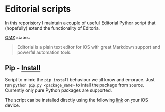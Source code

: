# Editorial scripts

In this reporistory I maintain a couple of usefull Editorial Python script that (hopefully) extend the functionality of Editorial. 

[OMZ](http://omz-software.com/editorial/) states:
> Editorial is a plain text editor for iOS with great Markdown support and powerful automation tools.

## Pip - [Install][1]

Script to mimic the `pip install` behaviour we all know and embrace. Just run `python pip.py <package_name>` to intall the package from source. Currently only pure Python packages are supported.

The script can be installed directly using the following [link][1] on your iOS device.

[1]: editorial://add-workflow?workflow-data-b64=eNqlGYlu2zj2V7jKApKntiIfaVxjPDs50QCDtpikW2AtryBbtM2JLGlIKm4myH77vieKEiW76TEtmtB89-M73ScrXEqWJsKazJ6sLMwFPaerlNPf8yRhydqarMJY0K4CfWJyk-bydpPuAPYh5OGWSspFhbXMhUy3d0zG1JpYFlzEoQCw9Snl96s43Z0V0oD57ZKzTFrIuObyZAl1PbGOlmkEMiYkl6ve2E_YNku5JKmojiytjpxWx5xVR_FYI-c8jtmi-ihDvmJxTbUr1TM4_plTIQUJBeHV7RIclSKZnxyRm2TmzSfklkoJigq8FGRKuCuoEGCk04ELd0PDCGwDwJOfEPhjfxSU987WNJH2hNiSU-CZuGsWx1T8ut6GLHaX6db2k2dkmXMGtPZGykxM_GP_OHvMmJvytTr5x09ZuLwP1_TZP_4DGNlIlD3COyWDEmIKzz4_olTP7Q-0hMKSPljylsYZ5WSVJyokEBjRFQFPwfMEnMY0FDR4AHPQPP05ohJ0Fl1SAjoTJYtTmfOEJPSzdBgwcBQfJw63iygknyeagLCEfHbXVDq2UlyLsDtd0pLSgat3aUI7WjkB8KUMFjmLIwc9ErBklXZJcVHpNLUHdq1XwRG9UuEr6RpiVzIMfK0U0gkIBho5swcCqUIe0ABN697TR-F0CFspFRD2MC9ZZZwlco-hggGB5lEqagovzcf40oJQ5TarWa8_byjf5KzZGALwj8jokq3YMigDBqR875s3GYLEfZ7TQq-W6L8p3hZpzpfUbskvQ6_NuBGXqEwriOJQQs6bUVSHj3taBZBC08qZYTSz8ac9n9k6guc_FnOHg6Ep-EBMzJoY85r02318WMihl_6OV_774g-89Pe8clHkBlDkPt6QC-xJeFk0J3IHBeqa0Ti6BJlrEE-cdPEHxAO-ty8xPiSgrBAliFgULOiaJQGNGNZ9B2Jn1a0xFJEvqwsXT8EyjaFSQCFfxKClXUu_SbJc_pvRnZMzF3-XDErJAYQKk0FQiNG8j8gt-4uqM967OxbJDXAfep5xu6FsvZFwPfY03ZmUnC1ycLGBl0D_RdVuEiHDOLYNEFho6L7bQB03wQuwZc3TPIlqpKOT0cnrkzcNtJRDDwy0loN90Beo8dXAy2HMhGkuqy6xx5aWRRG2Z8nT2LQtjFA1dV0il541mDR9i5zicEFjdVEcQTV4nt_w6OB7Tu2MZcBCOaxjYFbeLD4FfduErbgCOv2TLjHf6CfiuSekRwZel7yBfyOvwXMV08_I8-68yQ4MQ272zzDqSLrtLdI4-gUqSX_cIG9G4NH1Gf61W14S-eIBw7Ag6bSCWNlfZYrThhuWeS-Y1h-fGLbV1BkkBd2A8rTQUE0BpMxnu40d5jJdhhkD37O_QhxVAvmYUaXj2ce79xdnH27uzn67-c9V8O79u6s2_RJKC4eJQUqg3KYRLWM7pjqp90UWExF2frSsHA6DKN0lcRpGbexIF5LpfnHRrtvze11BzChtxO9-nCojNMeQLzelXcoZ58X5BkLDkTiTT-3bAsk2leD4TNodkOBb7CizBre5lvk7XXEqNgQ1NlgIKoOE0khAfRTwmI91qv0KakC1rCuFtqztxLKQCgodmddWXmzo8h5bzQO8dqRjgmCWKZTsfl28C5IVke7CHA9jZmmi-glKZzAe4YuowQnGakgfvg2h3SuWU2DUKcZKJCgasKJxIcllLuAZoqK_DTyv1A6E62ZeNOESH8fwSjxyQhVhDGxN5eWkWPHCbG0NFi8Ot1M1xVeCKGxgE_J1bl-bcmoO2vva6ZhlNbS81bnXFFeO8woFMer5puZ-zpKQPxKIGdWVMMV65KK3YAnufgIK-jaDtIxqIvRmQy62VGQQ7DaUxrbpAF-W-5obxpSDOp8QBSTckAiSxrcluU_SHdltQtgIU7gkO1hwidww0XTDbTF7vKBokspKWfJIZU1M40MqC2TVUlYjqY3vkDthid13oy9xky27jsHDhURkQOQf2x1cC0wKnXNVOhh0XQItLd2B5IhxiBcxveN5U6AmD9ScBFxY6p4_gsI37x0NdLFswZLboDwilxT9BLkCqzUUGPZATbjyv1rO3TSjCS6NFMRMWzK7BAv31OZ2B1f0ktXE5FV7dKU7C6du-UoOt2f_9Y_nP_0L_PMK7qmAlkIdLAKvAOYf_3Nud5rsVP6oPjADJYu8xwVQnyHHS0XQqVu6XUBiqV2wqYoLdWe5cUq6YmTozJvCFjj9ZmExMFWCZ968QG68rdeibGlUEbecAw3LEA9SzI8ziCinUqFDXpH-pCVGWwoVl0N7hKBxSounlcguQfJpKlz8DahZmES5gOps_88_vkyX-RYiRPjHAvpOTxdGu9M5lMSbPArKRP5QFqRyAKPRP-yXAhQ6flrPitVjrg7d62-CoOqnmQYVpVVjGa3GGKqWp_2xt7Q10gtKY61YYScEnVWDShguAQE2VeBVbwQdE-Ji0oC3HFtAGZNQCDYsgpKCfR3aK6_StFh__MTqWjmzJtYML8qvf3wrgawRvkUmZKYXqad6o2rBa8C8ayIVw16B5FtPTzjLDrznLnlS093zs2810ItFp0QvRugWPKyXEkR6MndHEAazb0n8tkFYqFsrAom9hejaQ2kqe4rKjlDZ_gkMpMNBS1ukyHMWlQTj4eWVNxxf9_rX40FvNBy97r057Xu9y6vBcDQevR4PRid79C_bW1gcs3WCoV9ixXQl95AwwEq4sWzs2wdlNhC4DyJuf3wIbLjp59tiVfjFt2q858ZzqOylygXF97oaWuP97ZjxPB00_W-ImmqK_q7IMd7x6vT04nx4PeydXA3OeqPRZb93fnJ12fO8q-GpdzG-uh4OvtuzDYswmlRgDbwvBZbaIkqSHwuKYvdJOVf1tRgoSnSYqcM83qcwdisdTeYMbX1zvLQQRUbjeInzIUxA36LI1x-0ldH6-5w9FeuK8OntD8WxOugAbT8lPF8RmUN8yLEZmU0jsEYboC8FY8OmqrgbVvnlf5sEJnNt13PF_7A9YMvcen6edwspUO_Lb3HIh8YSDd2AQU8C-JYleBK9kPN0J3rFUkYjmGXXvSXjsBz3Rj2v72bJ2nr-PxB6zhY~